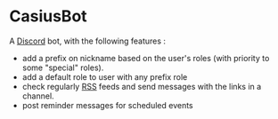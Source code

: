 # CasiusBot

A [Discord](https://discord.com/) bot, with the following features :
- add a prefix on nickname based on the user's roles (with priority to some "special" roles).
- add a default role to user with any prefix role
- check regularly [RSS](https://www.rssboard.org/rss-specification) feeds and send messages with the links in a channel.
- post reminder messages for scheduled events
